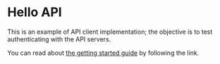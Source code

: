 # Hello API

This is an example of API client implementation; the objective is to test authenticating with the API servers.

You can read about [the getting started guide](../../guides) by following the link.
